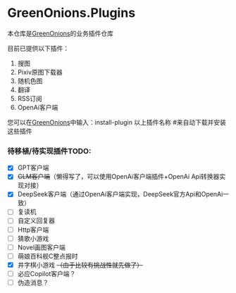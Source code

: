 # GreenOnions.Plugins

本仓库是[GreenOnions](https://github.com/Alex1911-Jiang/GreenOnions)的业务插件仓库

目前已提供以下插件：

1. 搜图
2. Pixiv原图下载器
3. 随机色图
4. 翻译
5. RSS订阅
6. OpenAi客户端

您可以在[GreenOnions](https://github.com/Alex1911-Jiang/GreenOnions)中输入：install-plugin 以上插件名称 #来自动下载并安装这些插件


### 待移植/待实现插件TODO:

- [x] GPT客户端
- [x] ~~GLM客户端~~（懒得写了，可以使用OpenAi客户端插件+OpenAi Api转换器实现对接）
- [x] DeepSeek客户端（通过OpenAi客户端实现，DeepSeek官方Api和OpenAi一致）
- [ ] 复读机
- [ ] 自定义回复器
- [ ] Http客户端
- [ ] 猜歌小游戏
- [ ] Novel画图客户端
- [ ] 萌娘百科舰C整点报时
- [x] 井字棋小游戏 ~~（由于比较有挑战性就先做了）~~
- [ ] 必应Copilot客户端？
- [ ] 伪造消息？

